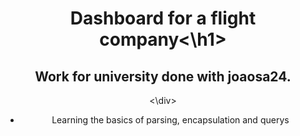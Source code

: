 <div id = "header" align="center"> 
  <h1 align="center"> Dashboard for a flight company<\h1>
  <h2> Work for university done with joaosa24. </h2>
<\div>
  
- Learning the basics of parsing, encapsulation and querys 
